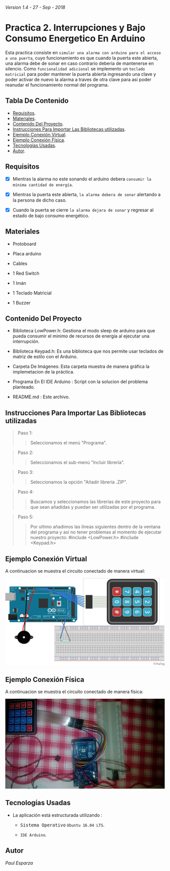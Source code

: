 *Version 1.4 - 27 - Sep - 2018*


# Practica 2. Interrupciones y Bajo Consumo Energetico En Arduino


Esta practica consiste en `simular una alarma con arduino para el acceso a una puerta`, cuyo funcionamiento es que cuando la puerta este abierta, una alarma debe de sonar en caso contrario deberia de mantenerse en silencio.
Como `funcionalidad adicional` se implemento un `teclado matricial` para poder mantener la puerta abierta ingresando una clave y poder activar de nuevo la alarma a traves de otra clave para asi poder reanudar el funcionamiento normal del programa.


Tabla De Contenido
--------------------

- [Requisitos](#requisitos).
- [Materiales](#materiales).
- [Contenido Del Proyecto](#contenido-del-proyecto).
- [Instrucciones Para Importar Las Bibliotecas utilizadas](#importar-librerias).
- [Ejemplo Conexión Virtual](#conexion-virtual).
- [Ejemplo Conexión Física](#conexion-fisica).
- [Tecnologías Usadas](#tecnologias-usadas).
- [Autor](#autor).


Requisitos
-----------

- [x] Mientras la alarma no este sonando el arduino debera `consumir la mínima cantidad de energía`.
- [x] Mientras la puerta este abierta, `la alarma debera de sonar` alertando a la persona de dicho caso.
- [x] Cuando la puerta se cierre `la alarma dejara de sonar` y regresar al estado de bajo consumo energético. 


Materiales
-----------

   * Protoboard
    
   * Placa arduino
    
   * Cables
    
   * 1 Red Switch
    
   * 1 Imán
    
   * 1 Teclado Matricial
    
   * 1 Buzzer


Contenido Del Proyecto
-----------------------

   * Biblioteca LowPower.h: Gestiona el modo sleep de arduino para que pueda consumir el minimo de recursos de energía al ejecutar una interrupción. 

   * Biblioteca Keypad.h: Es una biblioteca que nos permite usar teclados de matriz de estilo con el Arduino. 
    
   * Carpeta De Imágenes: Esta carpeta muestra de manera gráfica la implemetacion de la práctica.

   * Programa En El IDE Arduino : Script con la solucion del problema planteado.
    
   * README.md : Este archivo.


Instrucciones Para Importar Las Bibliotecas utilizadas
--------------------------------------------------------

> Paso 1:
>> Seleccionamos el menú "Programa".

> Paso 2:
>> Seleccionamos el sub-menú "Incluir librería".

> Paso 3:
>> Seleccionamos la opción "Añadir librería .ZIP".

> Paso 4:
>> Buscamos y seleccionamos las librerías de este proyecto para que sean añadidas y puedan ser utilizadas por el programa.

> Paso 5:
>> Por ultimo añadimos las líneas siguientes dentro de la ventana del programa y así no tener problemas al momento de ejecutar nuestro proyecto:
>> #include <LowPower.h>
>> #include <Keypad.h>
    

Ejemplo Conexión Virtual
-------------------------

A continuacion se muestra el circuito conectado de manera virtual:


![ConexionVirtual](/Imagenes/Practica2-Interrupciones.png)


Ejemplo Conexión Física
------------------------

A continuacion se muestra el circuito conectado de manera física:


![ConexionFisica](/Imagenes/conexionFisica.jpg)

Tecnologías Usadas
-------------------

* La aplicación está estructurada utilizando :

   * <kbd>Sistema Operativo</kbd> `Ubuntu 16.04 LTS`.
    
   * `IDE Arduino`.
    

Autor
------

*Paul Esparza*
